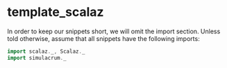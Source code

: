 # template_scalaz

In order to keep our snippets short, we will omit the import section. Unless told otherwise, assume that all snippets have the following imports:
```scala
import scalaz._, Scalaz._
import simulacrum._
```
